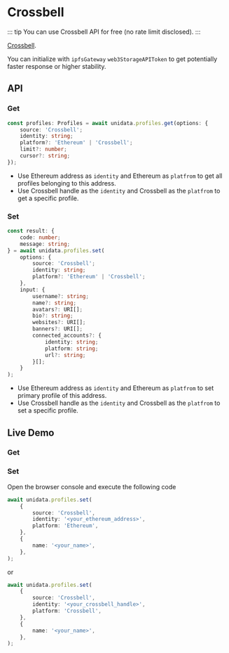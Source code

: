# Crossbell

<Logos type="Profiles" :names="['Crossbell']" />

::: tip
You can use Crossbell API for free (no rate limit disclosed).
:::

[Crossbell](https://github.com/Crossbell-Box/).

You can initialize with `ipfsGateway` `web3StorageAPIToken` to get potentially faster response or higher stability.

## API

### Get

```ts
const profiles: Profiles = await unidata.profiles.get(options: {
    source: 'Crossbell';
    identity: string;
    platform?: 'Ethereum' | 'Crossbell';
    limit?: number;
    cursor?: string;
});
```

-   Use Ethereum address as `identity` and Ethereum as `platfrom` to get all profiles belonging to this address.
-   Use Crossbell handle as the `identity` and Crossbell as the `platfrom` to get a specific profile.

### Set

```ts
const result: {
    code: number;
    message: string;
} = await unidata.profiles.set(
    options: {
        source: 'Crossbell';
        identity: string;
        platform?: 'Ethereum' | 'Crossbell';
    },
    input: {
        username?: string;
        name?: string;
        avatars?: URI[];
        bio?: string;
        websites?: URI[];
        banners?: URI[];
        connected_accounts?: {
            identity: string;
            platform: string;
            url?: string;
        }[];
    }
);
```

-   Use Ethereum address as `identity` and Ethereum as `platfrom` to set primary profile of this address.
-   Use Crossbell handle as the `identity` and Crossbell as the `platfrom` to set a specific profile.

## Live Demo

### Get

<Profiles :source="'Crossbell'" :defaultIdentity="[{
    identity: '0xC8b960D09C0078c18Dcbe7eB9AB9d816BcCa8944',
    platform: 'Ethereum'
}, {
    identity: 'diygod',
    platform: 'Crossbell'
}]" />

### Set

Open the browser console and execute the following code

```ts
await unidata.profiles.set(
    {
        source: 'Crossbell',
        identity: '<your_ethereum_address>',
        platform: 'Ethereum',
    },
    {
        name: '<your_name>',
    },
);
```

or

```ts
await unidata.profiles.set(
    {
        source: 'Crossbell',
        identity: '<your_crossbell_handle>',
        platform: 'Crossbell',
    },
    {
        name: '<your_name>',
    },
);
```
